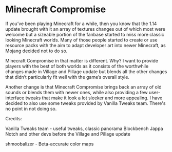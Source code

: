 # Minecraft Compromise

If you’ve been playing Minecraft for a while, then you know that the 1.14 update brought with it an array of textures changes out of which most were welcome but a sizeable portion of the fanbase started to miss more classic looking Minecraft worlds.
Many of those people started to create or use resource packs with the aim to adapt developer art into newer Minecraft, as Mojang decided not to do so.

Minecraft Compromise in that matter is different. Why? I want to provide players with the best of both worlds as it consists of the worthwhile changes made in Village and Pillage update but blends all the other changes that didn’t particularly fit well with the game’s overall style.

Another change is that Minecraft Compromise brings back an array of old sounds or blends them with newer ones, while also providing a few user-interface tweaks that make it look a lot sleeker and more appealing. I have decided to also use some tweaks provided by Vanilla Tweaks team. There's no point in not doing so. 

Credits:

Vanilla Tweaks team - useful tweaks, classic panorama
Blockbench
Jappa
Notch and other devs before the Village and Pillage update

shmoobalizer - Beta-accurate color maps
